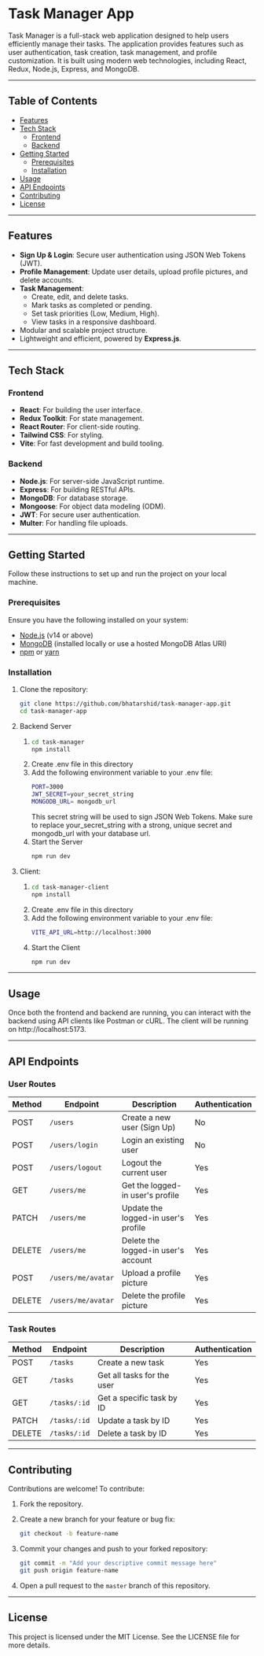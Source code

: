 # Task Manager App

Task Manager is a full-stack web application designed to help users efficiently manage their tasks. The application provides features such as user authentication, task creation, task management, and profile customization. It is built using modern web technologies, including React, Redux, Node.js, Express, and MongoDB.

---

## Table of Contents

- [Features](#features)
- [Tech Stack](#tech-stack)
  - [Frontend](#frontend)
  - [Backend](#backend)
- [Getting Started](#getting-started)
  - [Prerequisites](#prerequisites)
  - [Installation](#installation)
- [Usage](#usage)
- [API Endpoints](#api-endpoints)
- [Contributing](#contributing)
- [License](#license)

---

## Features

- **Sign Up & Login**: Secure user authentication using JSON Web Tokens (JWT).
- **Profile Management**: Update user details, upload profile pictures, and delete accounts.
- **Task Management**:
  - Create, edit, and delete tasks.
  - Mark tasks as completed or pending.
  - Set task priorities (Low, Medium, High).
  - View tasks in a responsive dashboard.
- Modular and scalable project structure.
- Lightweight and efficient, powered by **Express.js**.

---

## Tech Stack

### Frontend
- **React**: For building the user interface.
- **Redux Toolkit**: For state management.
- **React Router**: For client-side routing.
- **Tailwind CSS**: For styling.
- **Vite**: For fast development and build tooling.

### Backend
- **Node.js**: For server-side JavaScript runtime.
- **Express**: For building RESTful APIs.
- **MongoDB**: For database storage.
- **Mongoose**: For object data modeling (ODM).
- **JWT**: For secure user authentication.
- **Multer**: For handling file uploads.

---

## Getting Started

Follow these instructions to set up and run the project on your local machine.

### Prerequisites

Ensure you have the following installed on your system:

- [Node.js](https://nodejs.org/) (v14 or above)
- [MongoDB](https://www.mongodb.com/) (installed locally or use a hosted MongoDB Atlas URI)
- [npm](https://www.npmjs.com/) or [yarn](https://yarnpkg.com/)

### Installation

1. Clone the repository:

   ```bash
   git clone https://github.com/bhatarshid/task-manager-app.git
   cd task-manager-app
   ```
2. Backend Server
   1. ```bash
      cd task-manager
      npm install
      ```
   2. Create .env file in this directory
   3. Add the following environment variable to your .env file:
      ```bash
      PORT=3000
      JWT_SECRET=your_secret_string
      MONGODB_URL= mongodb_url
      ```
      This secret string will be used to sign JSON Web Tokens. Make sure to replace your_secret_string with a strong, unique secret and mongodb_url with your database url.
   4. Start the Server
      ```bash
      npm run dev
      ```
3. Client:
   1. ```bash
      cd task-manager-client
      npm install
      ```
   2. Create .env file in this directory
   3. Add the following environment variable to your .env file:
      ```bash
      VITE_API_URL=http://localhost:3000
      ```
   4. Start the Client
      ```bash
      npm run dev
      ```
---
## Usage

Once both the frontend and backend are running, you can interact with the backend using API clients like Postman or cURL.
The client will be running on http://localhost:5173.

---

## API Endpoints

### User Routes

| Method | Endpoint                 | Description                          | Authentication |
|--------|--------------------------|--------------------------------------|----------------|
| POST   | `/users`                 | Create a new user (Sign Up)          | No             |
| POST   | `/users/login`          | Login an existing user               | No             |
| POST   | `/users/logout`         | Logout the current user              | Yes            |
| GET    | `/users/me`             | Get the logged-in user's profile     | Yes            |
| PATCH  | `/users/me`             | Update the logged-in user's profile  | Yes            |
| DELETE | `/users/me`             | Delete the logged-in user's account  | Yes            |
| POST   | `/users/me/avatar`      | Upload a profile picture             | Yes            |
| DELETE | `/users/me/avatar`      | Delete the profile picture           | Yes            |


### Task Routes

| Method | Endpoint        | Description                 | Authentication |
|--------|------------------|-----------------------------|----------------|
| POST   | `/tasks`         | Create a new task           | Yes            |
| GET    | `/tasks`         | Get all tasks for the user  | Yes            |
| GET    | `/tasks/:id`     | Get a specific task by ID   | Yes            |
| PATCH  | `/tasks/:id`     | Update a task by ID         | Yes            |
| DELETE | `/tasks/:id`     | Delete a task by ID         | Yes            |

---
## Contributing

Contributions are welcome! To contribute:

1. Fork the repository.

2. Create a new branch for your feature or bug fix:
   ```bash
   git checkout -b feature-name
   ```
3. Commit your changes and push to your forked repository:
    ```bash
   git commit -m "Add your descriptive commit message here"
   git push origin feature-name
   ```
4. Open a pull request to the `master` branch of this repository.
   
---
## License

This project is licensed under the MIT License. See the LICENSE file for more details.

